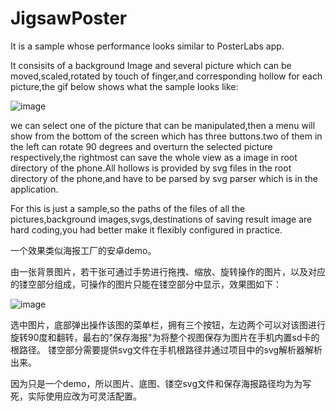 # JigsawPoster
It is a sample whose performance looks similar to PosterLabs app.

It consisits of a background Image and several picture which can be moved,scaled,rotated by touch of finger,and corresponding hollow for each picture,the gif below shows what the sample looks like:

![image](https://github.com/yanyinan/JigsawPoster/blob/master/%E5%BD%95%E5%B1%8F%E4%B8%93%E5%AE%B6170901115542~4.gif)


we can select one of the picture that can be manipulated,then a menu will show from the bottom of the screen which has three buttons.two of them in the left can rotate 90 degrees and overturn the selected picture respectively,the rightmost can save the whole view as a image in root directory of the phone.All hollows is provided by svg files in the root directory of the phone,and have to be parsed by svg parser  which is in the application.

For this is just a sample,so the paths of the files of all the pictures,background images,svgs,destinations of saving result image are hard coding,you had better make it flexibly configured in practice.














一个效果类似海报工厂的安卓demo。

由一张背景图片，若干张可通过手势进行拖拽、缩放、旋转操作的图片，以及对应的镂空部分组成，可操作的图片只能在镂空部分中显示，效果图如下：

![image](https://github.com/yanyinan/JigsawPoster/blob/master/%E5%BD%95%E5%B1%8F%E4%B8%93%E5%AE%B6170901115542~4.gif)

选中图片，底部弹出操作该图的菜单栏，拥有三个按钮，左边两个可以对该图进行旋转90度和翻转，最右的"保存海报"为将整个视图保存为图片在手机内置sd卡的根路径。
镂空部分需要提供svg文件在手机根路径并通过项目中的svg解析器解析出来。

因为只是一个demo，所以图片、底图、镂空svg文件和保存海报路径均为为写死，实际使用应改为可灵活配置。
